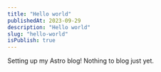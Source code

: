 ```yaml
---
title: "Hello world"
publishedAt: 2023-09-29
description: "Hello world"
slug: "hello-world"
isPublish: true
---
```


Setting up my Astro blog! Nothing to blog just yet.